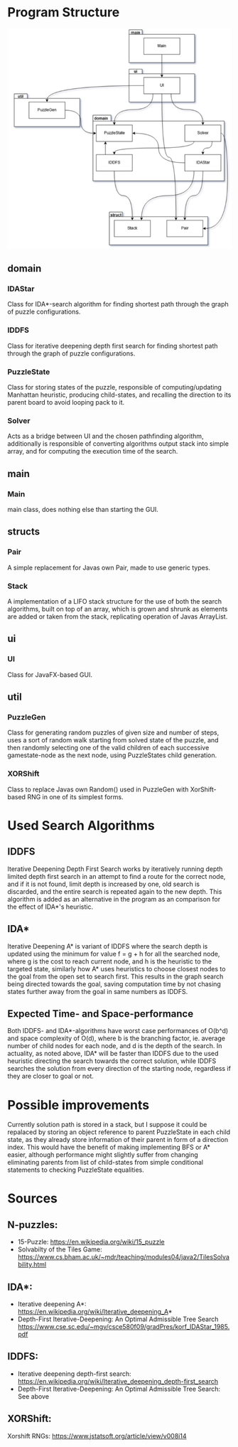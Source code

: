 Program Structure
=================

![Class relation diagram](https://github.com/MLumme/15PuzzleSolver/blob/master/15puzzlesolver/Docs/Diagrams/UML2.png)

domain
------

### IDAStar

Class for IDA*-search algorithm for finding shortest path through the graph of puzzle configurations.

### IDDFS

Class for iterative deepening depth first search for finding shortest path through the graph of puzzle configurations.

### PuzzleState

Class for storing states of the puzzle, responsible of computing/updating Manhattan heuristic, producing child-states, and recalling the direction to its parent board to avoid looping pack to it.

### Solver

Acts as a bridge between UI and the chosen pathfinding algorithm, additionally is responsible of converting algorithms output stack into simple array, and for computing the execution time of the search.

main
----

### Main

main class, does nothing else than starting the GUI.

structs
-------

### Pair

A simple replacement for Javas own Pair, made to use generic types.

### Stack

A implementation of a LIFO stack structure for the use of both the search algorithms, built on top of an array, which is grown and shrunk as elements are added or taken from the stack, replicating operation of Javas ArrayList.

ui
--

### UI

Class for JavaFX-based GUI.

util
----

### PuzzleGen

Class for generating random puzzles of given size and number of steps, uses a sort of random walk starting from solved state of the puzzle, and then randomly selecting one of the valid children of each successive gamestate-node as the next node, using PuzzleStates child generation.

### XORShift

Class to replace Javas own Random() used in PuzzleGen with XorShift-based RNG in one of its simplest forms. 

Used Search Algorithms
======================

IDDFS
-----

Iterative Deepening Depth First Search works by iteratively running depth limited depth first search in an attempt to find a route for the correct node, and if it is not found, limit depth is increased by one, old search is discarded, and the entire search is repeated again to the new depth. This algorithm is added as an alternative in the program as an comparison for the effect of IDA*'s heuristic.

IDA*
----

Iterative Deepening A* is variant of IDDFS where the search depth is updated using the minimum for value f = g + h for all the searched node, where g is the cost to reach current node, and h is the heuristic to the targeted state, similarly how A* uses heuristics to choose closest nodes to the goal from the open set to search first. This results in the graph search being directed towards the goal, saving computation time by not chasing states further away from the goal in same numbers as IDDFS.

Expected Time- and Space-performance
------------------------------------

Both IDDFS- and IDA*-algorithms have worst case performances of O(b^d) and space complexity of O(d), where b is the branching factor, ie. average number of child nodes for each node, and d is the depth of the search. In actuality, as noted above, IDA* will be faster than IDDFS due to the used heuristic directing the search towards the correct solution, while IDDFS searches the solution from every direction of the starting node, regardless if they are closer to goal or not.

Possible improvements
=====================

Currently solution path is stored in a stack, but I suppose it could be repalaced by storing an object reference to parent PuzzleState in each child state, as they already store information of their parent in form of a direction index. This would have the benefit of making implementing BFS or A* easier, although performance might slightly suffer from changing eliminating parents from list of child-states from simple conditional statements to checking PuzzleState equalities.

Sources
=======

N-puzzles:
----------
* 15-Puzzle: https://en.wikipedia.org/wiki/15_puzzle
* Solvabilty of the Tiles Game: https://www.cs.bham.ac.uk/~mdr/teaching/modules04/java2/TilesSolvability.html

IDA*:
-----
* Iterative deepening A*: https://en.wikipedia.org/wiki/Iterative_deepening_A*
* Depth-First Iterative-Deepening: An Optimal Admissible Tree Search https://www.cse.sc.edu/~mgv/csce580f09/gradPres/korf_IDAStar_1985.pdf

IDDFS:
------
* Iterative deepening depth-first search: https://en.wikipedia.org/wiki/Iterative_deepening_depth-first_search
* Depth-First Iterative-Deepening: An Optimal Admissible Tree Search: See above

XORShift:
---------
Xorshift RNGs: https://www.jstatsoft.org/article/view/v008i14
